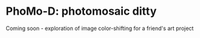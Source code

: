 # PhoMo-D: photomosaic ditty

Coming soon - exploration of image color-shifting for a friend's art project
